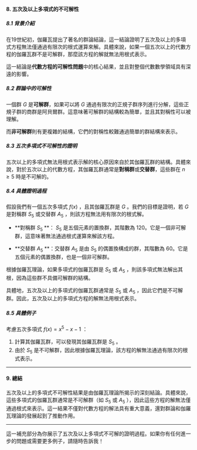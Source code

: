 
#### 8. 五次及以上多項式的不可解性

##### 8.1 背景介紹

在19世紀初，伽羅瓦提出了著名的群論結論，這一結論證明了五次及以上的多項式方程無法僅通過有限次的根式運算來解。具體來說，如果一個五次以上的代數方程的伽羅瓦群不是可解群，那麼該方程的解就無法用根式表示。

這一結論是**代數方程的可解性問題**中的核心結果，並且對整個代數數學領域具有深遠的影響。

##### 8.2 群論中的可解性

一個群  $`G`$  是**可解群**，如果可以將  $`G`$  通過有限次的正規子群序列進行分解，這些正規子群的商群是阿貝爾群。這意味著可解群的結構較為簡單，並且其對稱性可以被理解。

而**非可解群**則有更複雜的結構，它們的對稱性較難通過簡單的群結構來表示。

##### 8.3 五次多項式不可解性的證明

五次以上的多項式無法用根式表示解的核心原因來自於其伽羅瓦群的結構。具體來說，對於五次以上的代數方程，其伽羅瓦群通常是**對稱群**或**交替群**，這些群在  $`n \geq 5`$  時是不可解的。

##### 8.4 具體證明過程

假設我們有一個五次多項式  $`f(x)`$ ，且其伽羅瓦群是  $`G`$ 。我們的目標是證明，若  $`G`$  是對稱群  $`S_5`$  或交替群  $`A_5`$ ，則該方程無法用有限次的根式解。

- **對稱群  $`S_5`$ **： $`S_5`$  是五個元素的置換群，其階數為 120。它是一個非可解群，這意味著無法通過根式運算來解該方程。
  
- **交替群  $`A_5`$ **：交替群  $`A_5`$  是由  $`S_5`$  的偶置換構成的群，其階數為 60。它是五個元素的偶置換群，也是一個非可解群。

根據伽羅瓦理論，如果多項式的伽羅瓦群是  $`S_5`$  或  $`A_5`$ ，則該多項式無法解出其根，因為這些群不具備可解群的結構。

具體地，五次及以上的多項式的伽羅瓦群通常是  $`S_5`$  或  $`A_5`$ ，因此它們是不可解群。因此，五次及以上的多項式方程的解無法用根式表示。

##### 8.5 具體例子

考慮五次多項式  $`f(x) = x^5 - x - 1`$ ：

1. 計算其伽羅瓦群，可以發現其伽羅瓦群是  $`S_5`$ 。
2. 由於  $`S_5`$  是不可解群，因此根據伽羅瓦理論，該方程的解無法通過有限次的根式表示。

---

#### 9. 總結

五次及以上的多項式不可解性結果是由伽羅瓦理論所揭示的深刻結論。具體來說，這些多項式的伽羅瓦群通常是不可解群（如  $`S_5`$  或  $`A_5`$ ），因此這些方程的解無法僅通過根式來表示。這一結果不僅對代數方程的解法具有重大意義，還對群論和伽羅瓦理論的發展起到了推動作用。

---

這一補充部分為你展示了五次及以上多項式不可解的證明過程。如果你有任何進一步的問題或需要更多例子，請隨時告訴我！